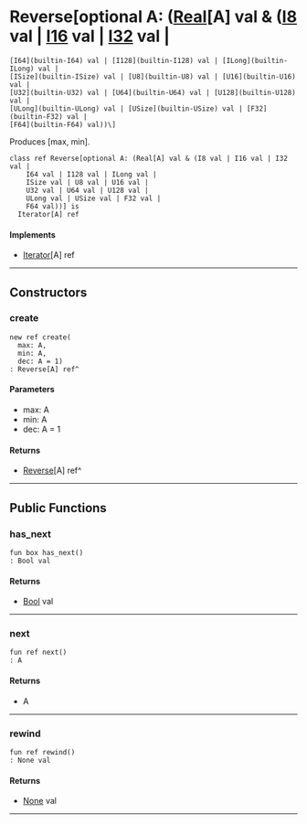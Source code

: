 # Reverse\[optional A: ([Real](builtin-Real)\[A\] val & ([I8](builtin-I8) val | [I16](builtin-I16) val | [I32](builtin-I32) val | 
    [I64](builtin-I64) val | [I128](builtin-I128) val | [ILong](builtin-ILong) val | 
    [ISize](builtin-ISize) val | [U8](builtin-U8) val | [U16](builtin-U16) val | 
    [U32](builtin-U32) val | [U64](builtin-U64) val | [U128](builtin-U128) val | 
    [ULong](builtin-ULong) val | [USize](builtin-USize) val | [F32](builtin-F32) val | 
    [F64](builtin-F64) val))\]

Produces [max, min].


```pony
class ref Reverse[optional A: (Real[A] val & (I8 val | I16 val | I32 val | 
    I64 val | I128 val | ILong val | 
    ISize val | U8 val | U16 val | 
    U32 val | U64 val | U128 val | 
    ULong val | USize val | F32 val | 
    F64 val))] is
  Iterator[A] ref
```

#### Implements

* [Iterator](builtin-Iterator)\[A\] ref

---

## Constructors

### create

```pony
new ref create(
  max: A,
  min: A,
  dec: A = 1)
: Reverse[A] ref^
```
#### Parameters

*   max: A
*   min: A
*   dec: A = 1

#### Returns

* [Reverse](collections-Reverse)\[A\] ref^

---

## Public Functions

### has_next

```pony
fun box has_next()
: Bool val
```

#### Returns

* [Bool](builtin-Bool) val

---

### next

```pony
fun ref next()
: A
```

#### Returns

* A

---

### rewind

```pony
fun ref rewind()
: None val
```

#### Returns

* [None](builtin-None) val

---

